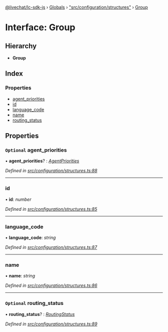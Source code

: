 [@livechat/lc-sdk-js](../README.md) › [Globals](../globals.md) › ["src/configuration/structures"](../modules/_src_configuration_structures_.md) › [Group](_src_configuration_structures_.group.md)

# Interface: Group

## Hierarchy

* **Group**

## Index

### Properties

* [agent_priorities](_src_configuration_structures_.group.md#optional-agent_priorities)
* [id](_src_configuration_structures_.group.md#id)
* [language_code](_src_configuration_structures_.group.md#language_code)
* [name](_src_configuration_structures_.group.md#name)
* [routing_status](_src_configuration_structures_.group.md#optional-routing_status)

## Properties

### `Optional` agent_priorities

• **agent_priorities**? : *[AgentPriorities](_src_configuration_structures_.agentpriorities.md)*

*Defined in [src/configuration/structures.ts:88](https://github.com/livechat/lc-sdk-js/blob/ce4846a/src/configuration/structures.ts#L88)*

___

###  id

• **id**: *number*

*Defined in [src/configuration/structures.ts:85](https://github.com/livechat/lc-sdk-js/blob/ce4846a/src/configuration/structures.ts#L85)*

___

###  language_code

• **language_code**: *string*

*Defined in [src/configuration/structures.ts:87](https://github.com/livechat/lc-sdk-js/blob/ce4846a/src/configuration/structures.ts#L87)*

___

###  name

• **name**: *string*

*Defined in [src/configuration/structures.ts:86](https://github.com/livechat/lc-sdk-js/blob/ce4846a/src/configuration/structures.ts#L86)*

___

### `Optional` routing_status

• **routing_status**? : *[RoutingStatus](../enums/_src_objects_index_.routingstatus.md)*

*Defined in [src/configuration/structures.ts:89](https://github.com/livechat/lc-sdk-js/blob/ce4846a/src/configuration/structures.ts#L89)*
